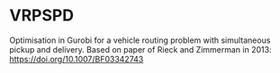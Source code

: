 # VRPSPD
Optimisation in Gurobi for a vehicle routing problem with simultaneous pickup and delivery. Based on paper of Rieck and Zimmerman in 2013: https://doi.org/10.1007/BF03342743
